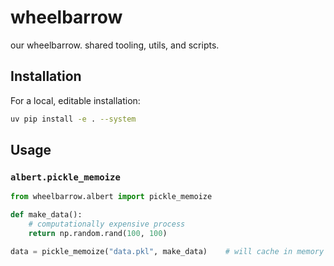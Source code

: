 
# wheelbarrow
our wheelbarrow. shared tooling, utils, and scripts. 

## Installation
For a local, editable installation:
```bash
uv pip install -e . --system
```

## Usage 

### `albert.pickle_memoize`

```python
from wheelbarrow.albert import pickle_memoize

def make_data():
    # computationally expensive process
    return np.random.rand(100, 100)

data = pickle_memoize("data.pkl", make_data)    # will cache in memory and on disk 
```